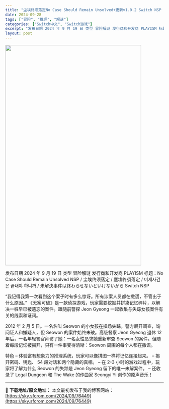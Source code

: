 ```yaml
---
title: "尘埃终须落定No Case Should Remain Unsolved+更新v1.0.2 Switch NSP NSZ中文"
date: 2024-09-28
tags: ["冒险", "推理", "解谜"]
categories: ["Switch中文", "Switch游戏"]
excerpt: "发布日期 2024 年 9 月 19 日 类型 冒险解谜 发行商和开发商 PLAYISM 标题：No Case Should Remain Unsolved NSP / 尘埃终须落定 / 塵埃終須落定 / 미제사건은 끝내야 하니까 / 未解決事件は終わらせないといけないから Switch NSP &hellip;"
layout: post
---
```


<img class="aligncenter size-full wp-image-76450" src="https://sky.sfcrom.com/wp-content/uploads/2024/09/2024092809493812.webp" alt="" width="432" height="698" />

发布日期 2024 年 9 月 19 日
类型 冒险解谜
发行商和开发商 PLAYISM
标题：No Case Should Remain Unsolved NSP / 尘埃终须落定 / 塵埃終須落定 / 미제사건은 끝내야 하니까 / 未解決事件は終わらせないといけないから Switch NSP

“我记得我第一次看到这个案子时有多么惊讶。所有涉案人员都在撒谎，不管出于什么原因。”
《无案可破》是一款侦探游戏，玩家需要挖掘并拼凑记忆碎片，以解决一桩早已被遗忘的案件。跟随前警探 Jeon Gyeong 一起收集与失踪女孩案件有关的线索和证词。

2012 年 2 月 5 日。一名名叫 Seowon 的小女孩在操场失踪。警方展开调查，询问证人和嫌疑人，但 Seowon 的案件始终未破。高级督察 Jeon Gyeong 退休 12 年后，一名年轻警官拜访了她：一名女性恳求她重新审查 Seowon 的案件。但随着每段记忆被揭开，只有一件事变得清晰：Seowon 周围的每个人都在撒谎。

特色
– 体验富有想象力的推理系统，玩家可以像拼图一样将记忆连接起来。
– 揭开密码、钥匙、 54 段对话和两个隐藏的真相。
– 在 2-3 小时的游戏过程中，玩家将了解为什么 Seowon 的失踪是 Jeon Gyeong 留下的唯一未解案件。
– 还收录了 Legal Dungeon 和 The Wake 的作曲家 Seongyi Yi 创作的原声音乐！

---
📖 **下载地址/原文地址：** 本文最初发布于我的博客网站：[https://sky.sfcrom.com/2024/09/76449](https://sky.sfcrom.com/2024/09/76449)
